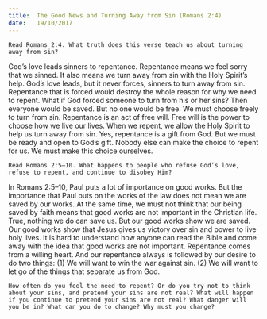 ```yaml
---
title:  The Good News and Turning Away from Sin (Romans 2:4)
date:   19/10/2017
---
```


`Read Romans 2:4. What truth does this verse teach us about turning away from sin?`

God’s love leads sinners to repentance. Repentance means we feel sorry that we sinned. It also means we turn away from sin with the Holy Spirit’s help. God’s love leads, but it never forces, sinners to turn away from sin. Repentance that is forced would destroy the whole reason for why we need to repent. What if God forced someone to turn from his or her sins? Then everyone would be saved. But no one would be free. We must choose freely to turn from sin. Repentance is an act of free will. Free will is the power to choose how we live our lives. When we repent, we allow the Holy Spirit to help us turn away from sin. Yes, repentance is a gift from God. But we must be ready and open to God’s gift. Nobody else can make the choice to repent for us. We must make this choice ourselves. 

`Read Romans 2:5–10. What happens to people who refuse God’s love, refuse to repent, and continue to disobey Him?`

In Romans 2:5–10, Paul puts a lot of importance on good works. But the importance that Paul puts on the works of the law does not mean we are saved by our works. At the same time, we must not think that our being saved by faith means that good works are not important in the Christian life. True, nothing we do can save us. But our good works show we are saved. Our good works show that Jesus gives us victory over sin and power to live holy lives. It is hard to understand how anyone can read the Bible and come away with the idea that good works are not important. Repentance comes from a willing heart. And our repentance always is followed by our desire to do two things: (1) We will want to win the war against sin. (2) We will want to let go of the things that separate us from God.

`How often do you feel the need to repent? Or do you try not to think about your sins, and pretend your sins are not real? What will happen if you continue to pretend your sins are not real? What danger will you be in? What can you do to change? Why must you change?`
